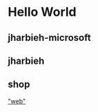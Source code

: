 <!-- write Hello World in bolded text -->
# Hello World

## jharbieh-microsoft

## jharbieh

## shop
["web"](https://shop.webeccentric.com)

